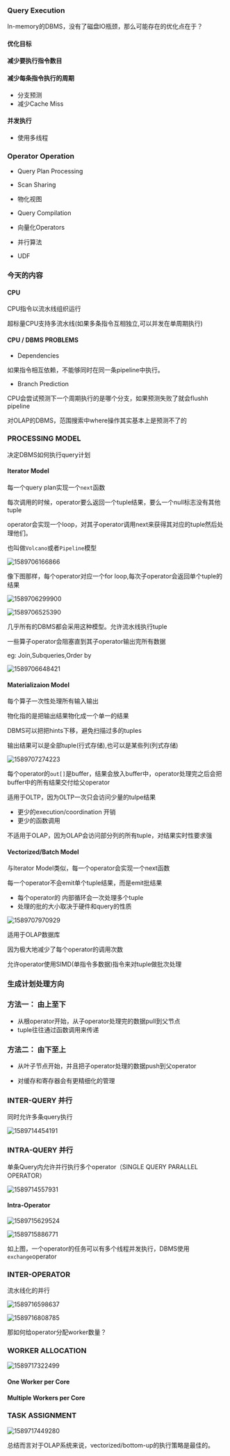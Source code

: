 ### Query Execution

In-memory的DBMS，没有了磁盘IO瓶颈，那么可能存在的优化点在于？

#### 优化目标

#### 减少要执行指令数目

#### 减少每条指令执行的周期

* 分支预测
* 减少Cache Miss

#### 并发执行

* 使用多线程

### Operator Operation

* Query Plan Processing

* Scan Sharing

* 物化视图

* Query Compilation

* 向量化Operators

* 并行算法

* UDF

### 今天的内容

#### CPU

CPU指令以流水线组织运行

超标量CPU支持多流水线(如果多条指令互相独立,可以并发在单周期执行)

#### CPU / DBMS PROBLEMS

* Dependencies

如果指令相互依赖，不能够同时在同一条pipeline中执行。

* Branch Prediction

CPU会尝试预测下一个周期执行的是哪个分支，如果预测失败了就会flushh pipeline

对OLAP的DBMS，范围搜索中where操作其实基本上是预测不了的

### PROCESSING MODEL

决定DBMS如何执行query计划

#### Iterator Model

每一个query plan实现一个`next`函数

每次调用的时候，operator要么返回一个tuple结果，要么一个null标志没有其他tuple

operator会实现一个loop，对其子operator调用next来获得其对应的tuple然后处理他们。

也叫做`Volcano`或者`Pipeline`模型

![1589706166866](C:\Users\AlexanderChiu\AppData\Roaming\Typora\typora-user-images\1589706166866.png)



像下图那样，每个operator对应一个for loop,每次子operator会返回单个tuple的结果

![1589706299900](C:\Users\AlexanderChiu\AppData\Roaming\Typora\typora-user-images\1589706299900.png)





![1589706525390](C:\Users\AlexanderChiu\AppData\Roaming\Typora\typora-user-images\1589706525390.png)



几乎所有的DBMS都会采用这种模型。允许流水线执行tuple

一些算子operator会阻塞直到其子operator输出完所有数据

eg: Join,Subqueries,Order by

![1589706648421](C:\Users\AlexanderChiu\AppData\Roaming\Typora\typora-user-images\1589706648421.png)



#### Materializaion Model

每个算子一次性处理所有输入输出

物化指的是把输出结果物化成一个单一的结果

DBMS可以把把hints下移，避免扫描过多的tuples

输出结果可以是全部tuple(行式存储),也可以是某些列(列式存储)

![1589707274223](C:\Users\AlexanderChiu\AppData\Roaming\Typora\typora-user-images\1589707274223.png)



每个operator的`out[]`是buffer，结果会放入buffer中，operator处理完之后会把buffer中的所有结果交付给父operator



适用于OLTP，因为OLTP一次只会访问少量的tulpe结果

* 更少的execution/coordination 开销
* 更少的函数调用

不适用于OLAP，因为OLAP会访问部分列的所有tuple，对结果实时性要求强



#### Vectorized/Batch Model

与Iterator Model类似，每一个operator会实现一个next函数

每一个operator不会emit单个tuple结果，而是emit批结果

* 每个operator的 内部循环会一次处理多个tuple
* 处理的批的大小取决于硬件和query的性质

![1589707970929](C:\Users\AlexanderChiu\AppData\Roaming\Typora\typora-user-images\1589707970929.png)



适用于OLAP数据库

因为极大地减少了每个operator的调用次数

允许operator使用SIMD(单指令多数据)指令来对tuple做批次处理

### 生成计划处理方向

### 方法一： 由上至下

* 从根operator开始，从子operator处理完的数据pull到父节点
* tuple往往通过函数调用来传递

### 方法二： 由下至上

* 从叶子节点开始，并且把子operator处理的数据push到父operator

* 对缓存和寄存器会有更精细化的管理

### INTER-QUERY 并行 

同时允许多条query执行

![1589714454191](C:\Users\AlexanderChiu\AppData\Roaming\Typora\typora-user-images\1589714454191.png)

### INTRA-QUERY 并行

单条Query内允许并行执行多个operator（SINGLE QUERY PARALLEL OPERATOR）

![1589714557931](C:\Users\AlexanderChiu\AppData\Roaming\Typora\typora-user-images\1589714557931.png)





#### Intra-Operator 

![1589715629524](C:\Users\AlexanderChiu\AppData\Roaming\Typora\typora-user-images\1589715629524.png)

![1589715886771](C:\Users\AlexanderChiu\AppData\Roaming\Typora\typora-user-images\1589715886771.png)

如上图，一个operator的任务可以有多个线程并发执行，DBMS使用`exchange`operator



### INTER-OPERATOR

流水线化的并行

![1589716598637](C:\Users\AlexanderChiu\AppData\Roaming\Typora\typora-user-images\1589716598637.png)

![1589716808785](C:\Users\AlexanderChiu\AppData\Roaming\Typora\typora-user-images\1589716808785.png)



那如何给operator分配worker数量？

### WORKER ALLOCATION

![1589717322499](C:\Users\AlexanderChiu\AppData\Roaming\Typora\typora-user-images\1589717322499.png)

#### One Worker per Core

#### Multiple Workers per Core

### TASK ASSIGNMENT

![1589717449280](C:\Users\AlexanderChiu\AppData\Roaming\Typora\typora-user-images\1589717449280.png)

总结而言对于OLAP系统来说，vectorized/bottom-up的执行策略是最佳的。

